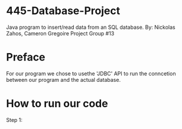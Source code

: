 # 445-Database-Project
Java program to insert/read data from an SQL database.
By: Nickolas Zahos, Cameron Gregoire
Project Group #13

# Preface
For our program we chose to usethe 'JDBC' API to run the conncetion between our program and the actual database.

# How to run our code
Step 1: 

